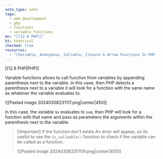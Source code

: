 ```yaml
---
note_type: note
tags:
  - web_development
  - php
  - functions
  - variable_functions
mn: "[[12.8 PHP]]"
kt: theorical
checked: true
resources:
  - "[Variable, Anonymous, Callable, Closure & Arrow Functions In PHP - Full PHP 8 Tutorial](https://www.youtube.com/watch?v=7_FOIxYLF-s&list=PLr3d3QYzkw2xabQRUpcZ_IBk9W50M9pe-&index=25&ab_channel=ProgramWithGio)"
---
```

[[12.8 PHP|PHP]]

Variable functions allows to call function from variables by appending parenthesis next to the variable. In this case, then PHP detects a parenthesis next to a variable it will look for a function with the same name as whatever the variable evaluates to. 

![[Pasted image 20240308231117.png|center|450]]

In this case, the variable `$x` evaluates to `sum`, then PHP will look for a function with that name and pass as parameters the arguments within the parenthesis next to the variable. 

>[!important] If the function don't exists
>An error will appear, so its useful to use the `is_calleable()` function to check if the variable can be called as a function. 
>
>![[Pasted image 20240308231709.png|center|450]]



